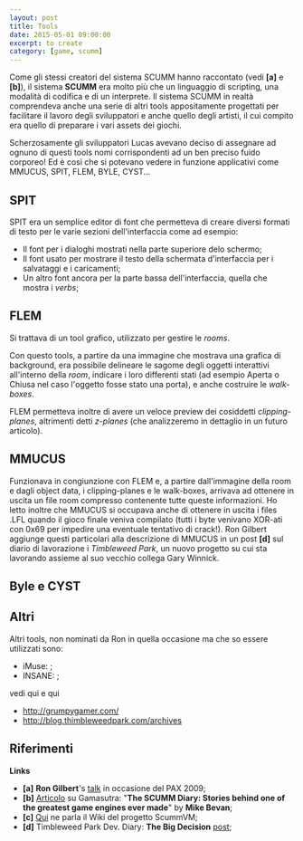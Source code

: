 ```yaml
---
layout: post
title: Tools
date: 2015-05-01 09:00:00
excerpt: to create
category: [game, scumm]
---
```


Come gli stessi creatori del sistema SCUMM hanno raccontato (vedi **[a]** e **[b]**), il sistema **SCUMM** era molto più che un linguaggio di scripting, una modalità di codifica e di un interprete. Il sistema SCUMM in realtà comprendeva anche una serie di altri tools appositamente progettati per facilitare il lavoro degli sviluppatori e anche quello degli artisti, il cui compito era quello di preparare i vari assets dei giochi.

Scherzosamente gli sviluppatori Lucas avevano deciso di assegnare ad ognuno di questi tools nomi corrispondenti ad un ben preciso fuido corporeo!
Ed è così che si potevano vedere in funzione applicativi come MMUCUS, SPIT, FLEM, BYLE, CYST...

## SPIT
SPIT era un semplice editor di font che permetteva di creare diversi formati di testo per le varie sezioni dell'interfaccia come ad esempio:
* Il font per i dialoghi mostrati nella parte superiore delo schermo;
* Il font usato per mostrare il testo della schermata d'interfaccia per i salvataggi e i caricamenti;
* Un altro font ancora per la parte bassa dell'interfaccia, quella che mostra i _verbs_;

## FLEM

Si trattava di un tool grafico, utilizzato per gestire le _rooms_.

Con questo tools, a partire da una immagine che mostrava una grafica di background, era possibile delineare le sagome degli oggetti interattivi all'interno della _room_, indicare i loro differenti stati (ad esempio Aperta o Chiusa nel caso l'oggetto fosse stato una porta), e anche costruire le _walk-boxes_.

FLEM permetteva inoltre di avere un veloce preview dei cosiddetti _clipping-planes_, altrimenti detti _z-planes_ (che analizzeremo in dettaglio in un futuro articolo).

## MMUCUS

Funzionava in congiunzione con FLEM e, a partire dall'immagine della room e dagli object data, i clipping-planes e le walk-boxes, arrivava ad ottenere in uscita un file room compresso contenente tutte queste informazioni. Ho letto inoltre che MMUCUS si occupava anche di ottenere in uscita i files .LFL quando il gioco finale veniva compilato (tutti i byte venivano XOR-ati con 0x69 per impedire una eventuale tentativo di crack!). Ron Gilbert aggiunge questi particolari alla descrizione di MMUCUS in un post **[d]** sul diario di lavorazione i _Timbleweed Park_, un nuovo progetto su cui sta lavorando assieme al suo vecchio collega Gary Winnick.

## Byle e CYST

## Altri

Altri tools, non nominati da Ron in quella occasione ma che so essere utilizzati sono:
* iMuse: ;
* INSANE: ;

vedi qui e qui
* http://grumpygamer.com/
* http://blog.thimbleweedpark.com/archives


## Riferimenti

**Links**

* **[a]** **Ron Gilbert**'s [talk](https://www.youtube.com/watch?v=RjA6GJfCDpY&t=6m24s) in occasione del PAX 2009;
* **[b]** [Articolo](http://www.gamasutra.com/view/feature/196009/the_scumm_diary_stories_behind_.php?print=1) su Gamasutra: "**The SCUMM Diary: Stories behind one of the greatest game engines ever made**" by **Mike Bevan**;
* **[c]** [Qui](http://wiki.scummvm.org/index.php/SCUMM#Subsystems_of_SCUMM) ne parla il Wiki del progetto ScummVM;
* **[d]** Timbleweed Park Dev. Diary: **The Big Decision** [post](http://blog.thimbleweedpark.com/tool_names);
